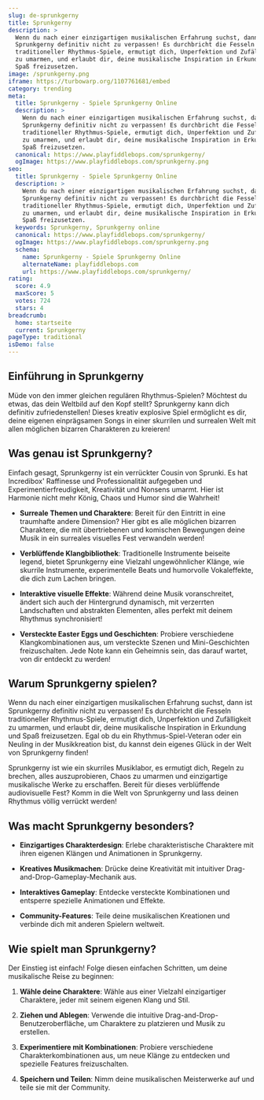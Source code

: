 ```yaml
---
slug: de-sprunkgerny
title: Sprunkgerny
description: >
  Wenn du nach einer einzigartigen musikalischen Erfahrung suchst, dann ist
  Sprunkgerny definitiv nicht zu verpassen! Es durchbricht die Fesseln
  traditioneller Rhythmus-Spiele, ermutigt dich, Unperfektion und Zufälligkeit
  zu umarmen, und erlaubt dir, deine musikalische Inspiration in Erkundung und
  Spaß freizusetzen.
image: /sprunkgerny.png
iframe: https://turbowarp.org/1107761681/embed
category: trending
meta:
  title: Sprunkgerny - Spiele Sprunkgerny Online
  description: >
    Wenn du nach einer einzigartigen musikalischen Erfahrung suchst, dann ist
    Sprunkgerny definitiv nicht zu verpassen! Es durchbricht die Fesseln
    traditioneller Rhythmus-Spiele, ermutigt dich, Unperfektion und Zufälligkeit
    zu umarmen, und erlaubt dir, deine musikalische Inspiration in Erkundung und
    Spaß freizusetzen.
  canonical: https://www.playfiddlebops.com/sprunkgerny/
  ogImage: https://www.playfiddlebops.com/sprunkgerny.png
seo:
  title: Sprunkgerny - Spiele Sprunkgerny Online
  description: >
    Wenn du nach einer einzigartigen musikalischen Erfahrung suchst, dann ist
    Sprunkgerny definitiv nicht zu verpassen! Es durchbricht die Fesseln
    traditioneller Rhythmus-Spiele, ermutigt dich, Unperfektion und Zufälligkeit
    zu umarmen, und erlaubt dir, deine musikalische Inspiration in Erkundung und
    Spaß freizusetzen.
  keywords: Sprunkgerny, Sprunkgerny online
  canonical: https://www.playfiddlebops.com/sprunkgerny/
  ogImage: https://www.playfiddlebops.com/sprunkgerny.png
  schema:
    name: Sprunkgerny - Spiele Sprunkgerny Online
    alternateName: playfiddlebops.com
    url: https://www.playfiddlebops.com/sprunkgerny/
rating:
  score: 4.9
  maxScore: 5
  votes: 724
  stars: 4
breadcrumb:
  home: startseite
  current: Sprunkgerny
pageType: traditional
isDemo: false
---
```


## Einführung in Sprunkgerny

Müde von den immer gleichen regulären Rhythmus-Spielen? Möchtest du etwas, das dein Weltbild auf den Kopf stellt? Sprunkgerny kann dich definitiv zufriedenstellen! Dieses kreativ explosive Spiel ermöglicht es dir, deine eigenen einprägsamen Songs in einer skurrilen und surrealen Welt mit allen möglichen bizarren Charakteren zu kreieren!

## Was genau ist Sprunkgerny?

Einfach gesagt, Sprunkgerny ist ein verrückter Cousin von Sprunki. Es hat Incredibox' Raffinesse und Professionalität aufgegeben und Experimentierfreudigkeit, Kreativität und Nonsens umarmt. Hier ist Harmonie nicht mehr König, Chaos und Humor sind die Wahrheit!

- **Surreale Themen und Charaktere**: Bereit für den Eintritt in eine traumhafte andere Dimension? Hier gibt es alle möglichen bizarren Charaktere, die mit übertriebenen und komischen Bewegungen deine Musik in ein surreales visuelles Fest verwandeln werden!

- **Verblüffende Klangbibliothek**: Traditionelle Instrumente beiseite legend, bietet Sprunkgerny eine Vielzahl ungewöhnlicher Klänge, wie skurrile Instrumente, experimentelle Beats und humorvolle Vokaleffekte, die dich zum Lachen bringen.

- **Interaktive visuelle Effekte**: Während deine Musik voranschreitet, ändert sich auch der Hintergrund dynamisch, mit verzerrten Landschaften und abstrakten Elementen, alles perfekt mit deinem Rhythmus synchronisiert!

- **Versteckte Easter Eggs und Geschichten**: Probiere verschiedene Klangkombinationen aus, um versteckte Szenen und Mini-Geschichten freizuschalten. Jede Note kann ein Geheimnis sein, das darauf wartet, von dir entdeckt zu werden!

## Warum Sprunkgerny spielen?

Wenn du nach einer einzigartigen musikalischen Erfahrung suchst, dann ist Sprunkgerny definitiv nicht zu verpassen! Es durchbricht die Fesseln traditioneller Rhythmus-Spiele, ermutigt dich, Unperfektion und Zufälligkeit zu umarmen, und erlaubt dir, deine musikalische Inspiration in Erkundung und Spaß freizusetzen. Egal ob du ein Rhythmus-Spiel-Veteran oder ein Neuling in der Musikkreation bist, du kannst dein eigenes Glück in der Welt von Sprunkgerny finden!

Sprunkgerny ist wie ein skurriles Musiklabor, es ermutigt dich, Regeln zu brechen, alles auszuprobieren, Chaos zu umarmen und einzigartige musikalische Werke zu erschaffen. Bereit für dieses verblüffende audiovisuelle Fest? Komm in die Welt von Sprunkgerny und lass deinen Rhythmus völlig verrückt werden!

## Was macht Sprunkgerny besonders?

- **Einzigartiges Charakterdesign**: Erlebe charakteristische Charaktere mit ihren eigenen Klängen und Animationen in Sprunkgerny.

- **Kreatives Musikmachen**: Drücke deine Kreativität mit intuitiver Drag-and-Drop-Gameplay-Mechanik aus.

- **Interaktives Gameplay**: Entdecke versteckte Kombinationen und entsperre spezielle Animationen und Effekte.

- **Community-Features**: Teile deine musikalischen Kreationen und verbinde dich mit anderen Spielern weltweit.

## Wie spielt man Sprunkgerny?

Der Einstieg ist einfach! Folge diesen einfachen Schritten, um deine musikalische Reise zu beginnen:

1. **Wähle deine Charaktere**: Wähle aus einer Vielzahl einzigartiger Charaktere, jeder mit seinem eigenen Klang und Stil.

1. **Ziehen und Ablegen**: Verwende die intuitive Drag-and-Drop-Benutzeroberfläche, um Charaktere zu platzieren und Musik zu erstellen.

1. **Experimentiere mit Kombinationen**: Probiere verschiedene Charakterkombinationen aus, um neue Klänge zu entdecken und spezielle Features freizuschalten.

1. **Speichern und Teilen**: Nimm deine musikalischen Meisterwerke auf und teile sie mit der Community.